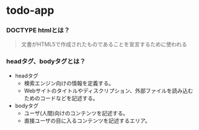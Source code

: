# todo-app

### DOCTYPE htmlとは？
> 文書がHTML5で作成されたものであることを宣言するために使われる

### headタグ、bodyタグとは？
- headタグ
  - 検索エンジン向けの情報を定義する。
  - Webサイトのタイトルやディスクリプション、外部ファイルを読み込むためのコードなどを記述する。
- bodyタグ
  - ユーザ(人間)向けのコンテンツを記述する。
  - 直接ユーザの目に入るコンテンツを記述するエリア。